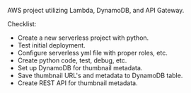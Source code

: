 AWS project utilizing Lambda, DynamoDB, and API Gateway.

Checklist:

- Create a new serverless project with python.
- Test initial deployment.
- Configure serverless yml file with proper roles, etc.
- Create python code, test, debug, etc.
- Set up DynamoDB for thumbnail metadata.
- Save thumbnail URL's and metadata to DynamoDB table.
- Create REST API for thumbnail metadata.
